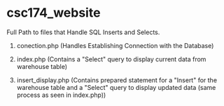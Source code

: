 # csc174_website

Full Path to files that Handle SQL Inserts and Selects.
1. conection.php (Handles Establishing Connection with the Database)


2. index.php  (Contains a "Select" query to display current data from warehouse table)


3. insert_display.php (Contains prepared statement for a "Insert" for the warehouse table 
                       and a "Select" query to display updated data (same process as seen in index.php))

